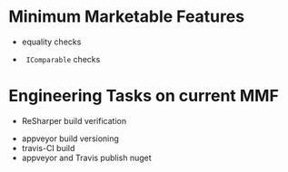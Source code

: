 Minimum Marketable Features
====
* equality checks
- ` IComparable` checks

Engineering Tasks on current MMF
====
* ReSharper build verification
- appveyor build versioning
- travis-CI build
- appveyor and Travis publish nuget
